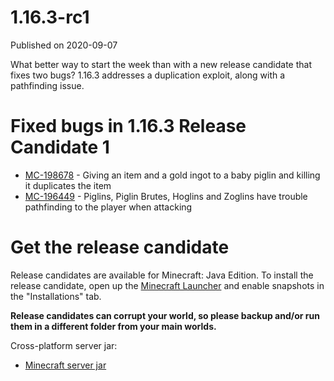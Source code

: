 # 1.16.3-rc1
Published on 2020-09-07

What better way to start the week than with a new release candidate that fixes
two bugs? 1.16.3 addresses a duplication exploit, along with a pathfinding
issue.

# Fixed bugs in 1.16.3 Release Candidate 1  

  * [MC-198678](https://bugs.mojang.com/browse/MC-198678) \- Giving an item and a gold ingot to a baby piglin and killing it duplicates the item
  * [MC-196449](https://bugs.mojang.com/browse/MC-196449) \- Piglins, Piglin Brutes, Hoglins and Zoglins have trouble pathfinding to the player when attacking

# Get the release candidate

Release candidates are available for Minecraft: Java Edition. To install the
release candidate, open up the [Minecraft Launcher](/download.html) and enable
snapshots in the "Installations" tab.

**Release candidates can corrupt your world, so please backup and/or run them
in a different folder from your main worlds.**

Cross-platform server jar:

  * [Minecraft server jar](https://launcher.mojang.com/v1/objects/562bf3e75afea00875cff4a06165f93056646f32/server.jar)


